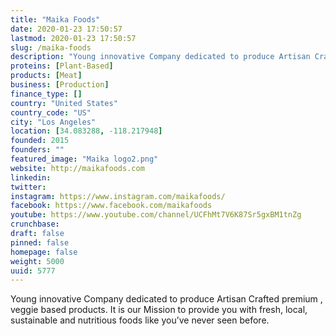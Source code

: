 ```yaml
---
title: "Maika Foods"
date: 2020-01-23 17:50:57
lastmod: 2020-01-23 17:50:57
slug: /maika-foods
description: "Young innovative Company dedicated to produce Artisan Crafted premium , veggie based products. It is our Mission to provide you with fresh, local, sustainable and nutritious foods like you’ve never seen before."
proteins: [Plant-Based]
products: [Meat]
business: [Production]
finance_type: []
country: "United States"
country_code: "US"
city: "Los Angeles"
location: [34.083288, -118.217948]
founded: 2015
founders: ""
featured_image: "Maika logo2.png"
website: http://maikafoods.com
linkedin: 
twitter: 
instagram: https://www.instagram.com/maikafoods/
facebook: https://www.facebook.com/maikafoods
youtube: https://www.youtube.com/channel/UCFhMt7V6K87Sr5gxBM1tnZg
crunchbase: 
draft: false
pinned: false
homepage: false
weight: 5000
uuid: 5777
---
```

Young innovative Company dedicated to produce Artisan Crafted premium , veggie based products. It is our Mission to provide you with fresh, local, sustainable and nutritious foods like you’ve never seen before.
